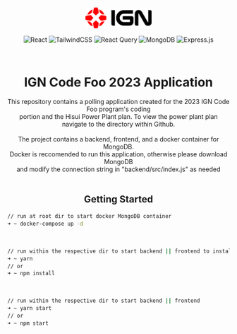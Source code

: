 <br>
<div align="center">
<p align="center">
  <picture>
    <source media="(prefers-color-scheme: dark)" srcset="ign-logo-light.svg" width="150px">
    <img alt="Text changing depending on mode. Light: 'So light!' Dark: 'So dark!'" src="ign-logo-dark.svg" width="150px">
  </picture>
</P> 

![React](https://img.shields.io/badge/react-%2320232a.svg?style=for-the-badge&logo=react&logoColor=%2361DAFB)
![TailwindCSS](https://img.shields.io/badge/tailwindcss-%2338B2AC.svg?style=for-the-badge&logo=tailwind-css&logoColor=white)
![React Query](https://img.shields.io/badge/-React%20Query-FF4154?style=for-the-badge&logo=react%20query&logoColor=white)
![MongoDB](https://img.shields.io/badge/MongoDB-%234ea94b.svg?style=for-the-badge&logo=mongodb&logoColor=white)
![Express.js](https://img.shields.io/badge/express.js-%23404d59.svg?style=for-the-badge&logo=express&logoColor=%2361DAFB)

<br>

# IGN Code Foo 2023 Application

This repository contains a polling application created for the 2023 IGN Code Foo program's coding 
<br>
portion and the Hisui Power Plant plan. To view the power plant plan navigate to the directory within Github.
<br>
<br>
The project contains a backend, frontend, and a docker container for MongoDB.
<br>
Docker is reccomended to run this application, otherwise please download MongoDB 
<br>
and modify the connection string in "backend/src/index.js" as needed
<br>
<br>

## Getting Started
</div>

```zsh
// run at root dir to start docker MongoDB container
➜ ~ docker-compose up -d 
```

<br>


```zsh
// run within the respective dir to start backend || frontend to install dependencies
➜ ~ yarn 
// or
➜ ~ npm install
```

<br>

```bash
// run within the respective dir to start backend || frontend
➜ ~ yarn start
// or
➜ ~ npm start
```
